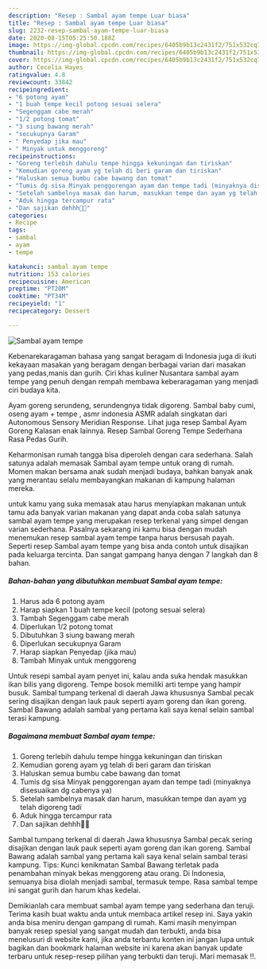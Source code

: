 ```yaml
---
description: "Resep : Sambal ayam tempe Luar biasa"
title: "Resep : Sambal ayam tempe Luar biasa"
slug: 2232-resep-sambal-ayam-tempe-luar-biasa
date: 2020-08-15T05:25:50.188Z
image: https://img-global.cpcdn.com/recipes/6405b9b13c2431f2/751x532cq70/sambal-ayam-tempe-foto-resep-utama.jpg
thumbnail: https://img-global.cpcdn.com/recipes/6405b9b13c2431f2/751x532cq70/sambal-ayam-tempe-foto-resep-utama.jpg
cover: https://img-global.cpcdn.com/recipes/6405b9b13c2431f2/751x532cq70/sambal-ayam-tempe-foto-resep-utama.jpg
author: Cecelia Hayes
ratingvalue: 4.8
reviewcount: 33842
recipeingredient:
- "6 potong ayam"
- "1 buah tempe kecil potong sesuai selera"
- "Segenggam cabe merah"
- "1/2 potong tomat"
- "3 siung bawang merah"
- "secukupnya Garam"
- " Penyedap jika mau"
- " Minyak untuk menggoreng"
recipeinstructions:
- "Goreng terlebih dahulu tempe hingga kekuningan dan tiriskan"
- "Kemudian goreng ayam yg telah di beri garam dan tiriskan"
- "Haluskan semua bumbu cabe bawang dan tomat"
- "Tumis dg sisa Minyak penggorengan ayam dan tempe tadi (minyaknya disesuaikan dg cabenya ya)"
- "Setelah sambelnya masak dan harum, masukkan tempe dan ayam yg telah digoreng tadi"
- "Aduk hingga tercampur rata"
- "Dan sajikan dehhh🙏🙏"
categories:
- Recipe
tags:
- sambal
- ayam
- tempe

katakunci: sambal ayam tempe 
nutrition: 153 calories
recipecuisine: American
preptime: "PT20M"
cooktime: "PT34M"
recipeyield: "1"
recipecategory: Dessert

---
```



![Sambal ayam tempe](https://img-global.cpcdn.com/recipes/6405b9b13c2431f2/751x532cq70/sambal-ayam-tempe-foto-resep-utama.jpg)

Kebenarekaragaman bahasa yang sangat beragam di Indonesia juga di ikuti kekayaan masakan yang beragam dengan berbagai varian dari masakan yang pedas,manis dan gurih. Ciri khas kuliner Nusantara sambal ayam tempe yang penuh dengan rempah membawa keberaragaman yang menjadi ciri budaya kita.


Ayam goreng serundeng, serundengnya tidak digoreng. Sambal baby cumi, oseng ayam + tempe , asmr indonesia ASMR adalah singkatan dari Autonomous Sensory Meridian Response. Lihat juga resep Sambal Ayam Goreng Kalasan enak lainnya. Resep Sambal Goreng Tempe Sederhana Rasa Pedas Gurih.

Keharmonisan rumah tangga bisa diperoleh dengan cara sederhana. Salah satunya adalah memasak Sambal ayam tempe untuk orang di rumah. Momen makan bersama anak sudah menjadi budaya, bahkan banyak anak yang merantau selalu membayangkan makanan di kampung halaman mereka.

untuk kamu yang suka memasak atau harus menyiapkan makanan untuk tamu ada banyak varian makanan yang dapat anda coba salah satunya sambal ayam tempe yang merupakan resep terkenal yang simpel dengan varian sederhana. Pasalnya sekarang ini kamu bisa dengan mudah menemukan resep sambal ayam tempe tanpa harus bersusah payah.
Seperti resep Sambal ayam tempe yang bisa anda contoh untuk disajikan pada keluarga tercinta. Dan sangat gampang hanya dengan 7 langkah dan 8 bahan.


<!--inarticleads1-->

##### Bahan-bahan yang dibutuhkan membuat Sambal ayam tempe:

1. Harus ada 6 potong ayam
1. Harap siapkan 1 buah tempe kecil (potong sesuai selera)
1. Tambah Segenggam cabe merah
1. Diperlukan 1/2 potong tomat
1. Dibutuhkan 3 siung bawang merah
1. Diperlukan secukupnya Garam
1. Harap siapkan  Penyedap (jika mau)
1. Tambah  Minyak untuk menggoreng


Untuk resepi sambal ayam penyet ini, kalau anda suka hendak masukkan ikan bilis yang digoreng. Tempe bosok memiliki arti tempe yang hampir busuk. Sambal tumpang terkenal di daerah Jawa khususnya Sambal pecak sering disajikan dengan lauk pauk seperti ayam goreng dan ikan goreng. Sambal Bawang adalah sambal yang pertama kali saya kenal selain sambal terasi kampung. 

<!--inarticleads2-->

##### Bagaimana membuat  Sambal ayam tempe:

1. Goreng terlebih dahulu tempe hingga kekuningan dan tiriskan
1. Kemudian goreng ayam yg telah di beri garam dan tiriskan
1. Haluskan semua bumbu cabe bawang dan tomat
1. Tumis dg sisa Minyak penggorengan ayam dan tempe tadi (minyaknya disesuaikan dg cabenya ya)
1. Setelah sambelnya masak dan harum, masukkan tempe dan ayam yg telah digoreng tadi
1. Aduk hingga tercampur rata
1. Dan sajikan dehhh🙏🙏


Sambal tumpang terkenal di daerah Jawa khususnya Sambal pecak sering disajikan dengan lauk pauk seperti ayam goreng dan ikan goreng. Sambal Bawang adalah sambal yang pertama kali saya kenal selain sambal terasi kampung. Tips: Kunci kenikmatan Sambal Bawang terletak pada penambahan minyak bekas menggoreng atau orang. Di Indonesia, semuanya bisa diolah menjadi sambal, termasuk tempe. Rasa sambal tempe ini sangat gurih dan harum khas kedelai. 

Demikianlah cara membuat sambal ayam tempe yang sederhana dan teruji. Terima kasih buat waktu anda untuk membaca artikel resep ini. Saya yakin anda bisa meniru dengan gampang di rumah. Kami masih menyimpan banyak resep spesial yang sangat mudah dan terbukti, anda bisa menelusuri di website kami, jika anda terbantu konten ini jangan lupa untuk bagikan dan bookmark halaman website ini karena akan banyak update terbaru untuk resep-resep pilihan yang terbukti dan teruji. Mari memasak !!. 
